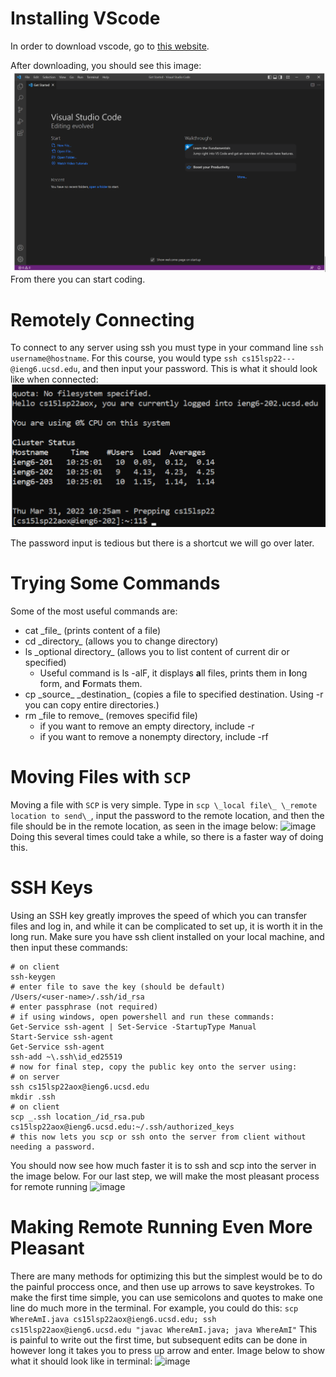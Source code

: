 # Installing VScode

In order to download vscode, go to [this website](https://code.visualstudio.com/download). 

After downloading, you should see this image:
![Image](VSCodeScreenshot.png)
From there you can start coding. 

# Remotely Connecting

To connect to any server using ssh you must type in your command line `ssh username@hostname`. For this course, you would type `ssh cs15lsp22---@ieng6.ucsd.edu`, and then input your password. This is what it should look like when connected:
![Image](remoteConnectionScreenshot.png)

The password input is tedious but there is a shortcut we will go over later. 

# Trying Some Commands
Some of the most useful commands are:
* cat \_file\_ (prints content of a file)
* cd \_directory\_ (allows you to change directory)
* ls \_optional directory\_ (allows you to list content of current dir or specified)
    * Useful command is ls -alF, it displays **a**ll files, prints them in **l**ong form, and **F**ormats them.
* cp \_source\_ \_destination\_ (copies a file to specified destination. Using -r you can copy entire directories.)
* rm \_file to remove\_ (removes specifid file)
    * if you want to remove an empty directory, include -r
    * if you want to remove a nonempty directory, include -rf

# Moving Files with `SCP`
Moving a file with `SCP` is very simple. 
Type in `scp \_local file\_ \_remote location to send\_`, input the password to the remote location, and then the file should be in the remote location, as seen in the image below:
![image](https://user-images.githubusercontent.com/13767574/162668139-db07cc45-3902-4ca3-b750-f79e0a552d0f.png)
Doing this several times could take a while, so there is a faster way of doing this. 

# SSH Keys
Using an SSH key greatly improves the speed of which you can transfer files and log in, and while it can be complicated to set up, it is worth it in the long run. 
Make sure you have ssh client installed on your local machine, and then input these commands:
```
# on client
ssh-keygen
# enter file to save the key (should be default)
/Users/<user-name>/.ssh/id_rsa
# enter passphrase (not required)
# if using windows, open powershell and run these commands:
Get-Service ssh-agent | Set-Service -StartupType Manual
Start-Service ssh-agent
Get-Service ssh-agent
ssh-add ~\.ssh\id_ed25519
# now for final step, copy the public key onto the server using:
# on server
ssh cs15lsp22aox@ieng6.ucsd.edu
mkdir .ssh
# on client
scp _.ssh location_/id_rsa.pub cs15lsp22aox@ieng6.ucsd.edu:~/.ssh/authorized_keys
# this now lets you scp or ssh onto the server from client without needing a password.
```
You should now see how much faster it is to ssh and scp into the server in the image below. For our last step, we will make the most pleasant process for remote running
![image](https://user-images.githubusercontent.com/13767574/162667894-6293237f-500f-4fbe-a4d2-54cff072ef49.png)
# Making Remote Running Even More Pleasant
There are many methods for optimizing this but the simplest would be to do the painful proccess once, and then use up arrows to save keystrokes.
To make the first time simple, you can use semicolons and quotes to make one line do much more in the terminal. 
For example, you could do this:
`scp WhereAmI.java cs15lsp22aox@ieng6.ucsd.edu; ssh cs15lsp22aox@ieng6.ucsd.edu "javac WhereAmI.java; java WhereAmI"`
This is painful to write out the first time, but subsequent edits can be done in however long it takes you to press up arrow and enter.
Image below to show what it should look like in terminal:
![image](https://user-images.githubusercontent.com/13767574/162667992-06699835-139d-4691-82cf-045339a21a6f.png)

